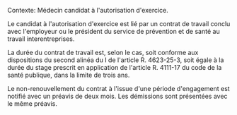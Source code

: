 Contexte: Médecin candidat à l'autorisation d'exercice.

Le candidat à l'autorisation d'exercice est lié par un contrat de travail conclu avec l'employeur ou le président du service de prévention et de santé au travail interentreprises.

La durée du contrat de travail est, selon le cas, soit conforme aux dispositions du second alinéa du I de l'article R. 4623-25-3, soit égale à la durée du stage prescrit en application de l'article R. 4111-17 du code de la santé publique, dans la limite de trois ans.

Le non-renouvellement du contrat à l'issue d'une période d'engagement est notifié avec un préavis de deux mois. Les démissions sont présentées avec le même préavis.